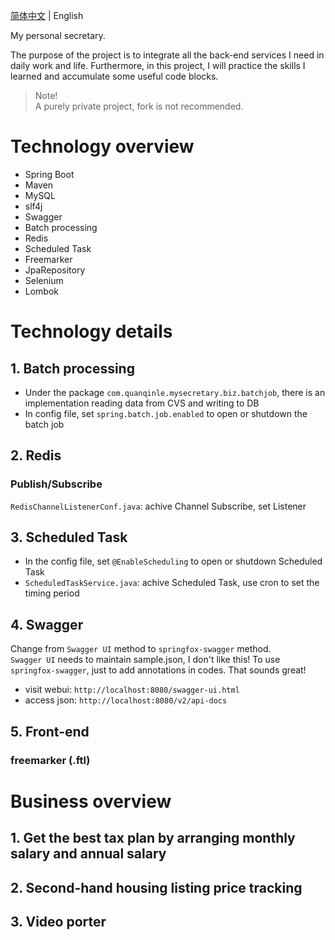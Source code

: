 [简体中文](./README.cn.md) | English

My personal secretary.

The purpose of the project is to integrate all the back-end services I need in daily work and life. Furthermore, in this project, I will practice the skills I learned and accumulate some useful code blocks.

> Note!  
> A purely private project, fork is not recommended.

# Technology overview

* Spring Boot
* Maven
* MySQL
* slf4j
* Swagger
* Batch processing
* Redis
* Scheduled Task
* Freemarker
* JpaRepository
* Selenium
* Lombok

# Technology details

## 1. Batch processing
+ Under the package `com.quanqinle.mysecretary.biz.batchjob`, there is an implementation reading data from CVS and writing to DB
+ In config file, set `spring.batch.job.enabled` to open or shutdown the batch job

## 2. Redis
### Publish/Subscribe
`RedisChannelListenerConf.java`: achive Channel Subscribe, set Listener

## 3. Scheduled Task
+ In the config file, set `@EnableScheduling` to open or shutdown Scheduled Task
+ `ScheduledTaskService.java`: achive Scheduled Task, use cron to set the timing period

## 4. Swagger

Change from `Swagger UI` method to `springfox-swagger` method.  
`Swagger UI` needs to maintain sample.json, I don't like this! To use `springfox-swagger`, just to add annotations in codes. That sounds great!

+ visit webui: `http://localhost:8080/swagger-ui.html`
+ access json: `http://localhost:8080/v2/api-docs`

## 5. Front-end

### freemarker (.ftl)


# Business overview

## 1. Get the best tax plan by arranging monthly salary and annual salary

## 2. Second-hand housing listing price tracking

## 3. Video porter
